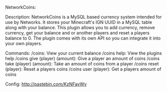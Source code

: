NetworkCoins:

Description:
NetworkCoins is a MySQL based currency system intended for use by Networks. It stores your Minecraft's IGN UUID in a MySQL table along with your balance. This plugin allows you to add currency, remove currency, get your balance and or another players and reset a players balance to 0. The plugin comes with its own API so you can integrate it into your own players.

Commands:
/coins: View your current balance
/coins help: View the plugins help
/coins give (player) (amount): Give a player an amount of coins
/coins take (player) (amount): Take an amount of coins from a player
/coins reset (player): Reset a players coins
/coins user (player): Get a players amount of coins

Config:
http://pastebin.com/KzNFavWv